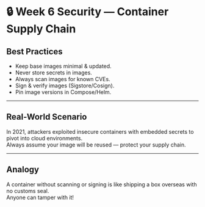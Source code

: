 # 🔒 Week 6 Security — Container Supply Chain

## Best Practices

- Keep base images minimal & updated.
- Never store secrets in images.
- Always scan images for known CVEs.
- Sign & verify images (Sigstore/Cosign).
- Pin image versions in Compose/Helm.

---

## Real-World Scenario

In 2021, attackers exploited insecure containers with embedded secrets to pivot into cloud environments.  
Always assume your image will be reused — protect your supply chain.

---

## Analogy

A container without scanning or signing is like shipping a box overseas with no customs seal.  
Anyone can tamper with it!
